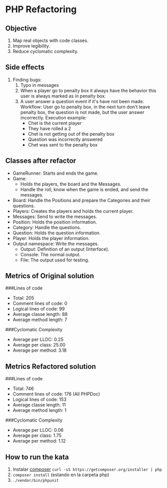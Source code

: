 # PHP Refactoring
## Objective
1. Map real objects with code classes.
2. Improve legibility.
3. Reduce cyclomatic complexity.

## Side effects 
1. Finding bugs:
    1. Typo in messages
    2. When a player go to penalty box it always have the behavior this user is always marked as in penalty box.
    3. A user answer a question event if it's have not been made. Workflow: User go to penalty box, in the next turn don't leave penalty box, the question is not made, but the user answer incorrectly. Execution example:
        - Chet is the current player
		- They have rolled a 2
		- Chet is not getting out of the penalty box
		- Question was incorrectly answered
		- Chet was sent to the penalty box 

## Classes after refactor

- GameRunner: Starts and ends the game.
- Game:
	- Holds the players, the board and the Messages.
	- Handle the roll, know when the game is ended, and send the messages.
- Board: Handle the Positions and prepare the Categories and their questions.
- Players: Creates the players and holds the current player.
- Messages: Send to write the messages.
- Position: Holds the position information.
- Category: Handle the questions.
- Question: Holds the question information.
- Player: Holds the player information.
- Output namespace: Write the messages.
	- Output: Definition of an output (Interface).
	- Console: The normal output.
	- File: The output used for testing.

## Metrics of Original solution

###Lines of code
- Total: 205
- Comment lines of code: 0
- Logical lines of code: 99
- Average classe length: 88
- Average method length: 7

###Cyclomatic Complexity
- Average per LLOC: 0.25
- Average per class: 25.00
- Average per method: 3.18

## Metrics Refactored solution
###Lines of code
- Total: 746
- Comment lines of code: 176 (All PHPDoc)
- Logical lines of code: 153
- Average classe length: 11
- Average method length: 1

###Cyclomatic Complexity
- Average per LLOC: 0.06
- Average per class: 1.75
- Average per method: 1.12

## How to run the kata

1. Instalar [composer](https://getcomposer.org/) `curl -sS https://getcomposer.org/installer | php`
2. `composer install` (estando en la carpeta php)
3. `./vendor/bin/phpunit`